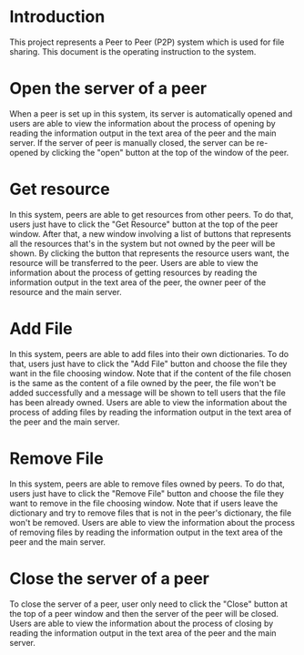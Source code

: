 # Introduction

This project represents a Peer to Peer (P2P) system which is used for file sharing.  This document is the operating instruction to the system.

# Open the server of a peer

When a peer is set up in this system, its server is automatically opened and users are able to view the information about the process of opening by reading the information output in the text area of the peer and the main server. If the server of peer is manually closed, the server can be re-opened by clicking the "open" button at the top of the window of the peer.

# Get resource

In this system, peers are able to get resources from other peers. To do that, users just have to click the "Get Resource" button at the top of the peer window. After that, a new window involving a list of buttons that represents all the resources that's in the system but not owned by the peer will be shown. By clicking the button that represents the resource users want, the resource will be transferred to the peer. Users are able to view the information about the process of getting resources by reading the information output in the text area of the peer, the owner peer of the resource and the main server.

# Add File

In this system, peers are able to add files into their own dictionaries. To do that, users just have to click the "Add File" button and choose the file they want in the file choosing window. Note that if the content of the file chosen is the same as the content of a file owned by the peer, the file won't be added successfully and a message will be shown to tell users that the file has been already owned. Users are able to view the information about the process of adding files by reading the information output in the text area of the peer and the main server.

# Remove File

In this system, peers are able to remove files owned by peers. To do that, users just have to click the "Remove File" button and choose the file they want to remove in the file choosing window. Note that if users leave the dictionary and try to remove files that is not in the peer's dictionary, the file won't be removed. Users are able to view the information about the process of removing files by reading the information output in the text area of the peer and the main server.

# Close the server of a peer

To close the server of a peer, user only need to click the "Close" button at the top of a peer window and then the server of the peer will be closed. Users are able to view the information about the process of closing by reading the information output in the text area of the peer and the main server.